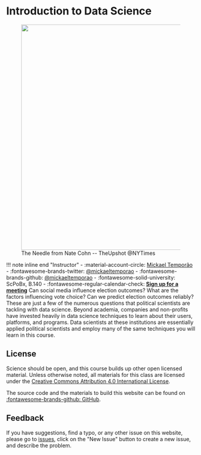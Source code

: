 # Introduction to Data Science

<figure>
  <img src="https://img.huffingtonpost.com/asset/5c930c4a36000020266dac44.gif?ops=scalefit_630_noupscale" width=600 />
  <figcaption>The Needle from Nate Cohn -- TheUpshot @NYTimes</figcaption>
</figure>

!!! note inline end "Instructor"
     - :material-account-circle: [Mickael Temporão](https://durkheim.u-bordeaux.fr/Notre-equipe/Chercheur-e-s-et-enseignant-e-s-chercheur-e-s/CV/Mickael-Temporao)
         - :fontawesome-brands-twitter: [@mickaeltemporao](https://twitter.com/mickaeltemporao)
         - :fontawesome-brands-github: [@mickaeltemporao](https://github.com/mickaeltemporao)
     - :fontawesome-solid-university: ScPoBx, B.140
     - :fontawesome-regular-calendar-check: [**Sign up for a meeting**](https://calendly.com/mickaeltemporao/ds-one-on-one)
Can social media influence election outcomes? What are the factors influencing vote choice? Can we predict election outcomes reliably? These are just a few of the numerous questions that political scientists are tackling with data science. Beyond academia, companies and non-profits have invested heavily in data science techniques to learn about their users, platforms, and programs. Data scientists at these institutions are essentially applied political scientists and employ many of the same techniques you will learn in this course.

## License

Science should be open, and this course builds up other open licensed material. Unless otherwise noted, all materials for this class are licensed under the [Creative Commons Attribution 4.0 International License](http://creativecommons.org/licenses/by-nc-sa/4.0/).

The source code and the materials to build this website can be found on [:fontawesome-brands-github: GitHub](https://github.com/mickaeltemporao/data-science).


## Feedback

If you have suggestions, find a typo, or any other issue on this website, please go to [issues](https://github.com/mickaeltemporao/data-science/issues), click on the "New Issue" button to create a new issue, and describe the problem.

